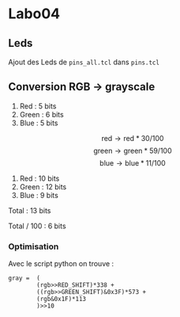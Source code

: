# Labo04
## Leds
Ajout des Leds de ``pins_all.tcl`` dans ``pins.tcl``



## Conversion RGB -> grayscale
1) Red : 5 bits
2) Green : 6 bits
3) Blue : 5 bits

$$\text{red}\longrightarrow \text{red}*30/100$$
$$\text{green}\longrightarrow \text{green}*59/100$$
$$\text{blue}\longrightarrow \text{blue}*11/100$$

1) Red : 10 bits
2) Green :  12 bits
3) Blue : 9 bits

Total : 13 bits

Total / 100 : 6 bits

### Optimisation

Avec le script python on trouve :

```
gray =  (
        (rgb>>RED_SHIFT)*338 +
        ((rgb>>GREEN_SHIFT)&0x3F)*573 +
        (rgb&0x1F)*113
        )>>10
```

